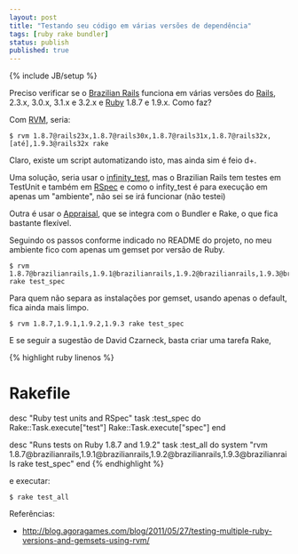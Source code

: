 ```yaml
---
layout: post
title: "Testando seu código em várias versões de dependência"
tags: [ruby rake bundler]
status: publish
published: true
---
```

{% include JB/setup %}

Preciso verificar se o [Brazilian Rails](https://github.com/tapajos/brazilian-rails/) funciona em várias versões do [Rails](https://github.com/rails/rails/), 2.3.x, 3.0.x, 3.1.x e 3.2.x e [Ruby](http://ruby-lang.org/) 1.8.7 e 1.9.x. Como faz?

Com [RVM](https://rvm.io/), seria:

    $ rvm 1.8.7@rails23x,1.8.7@rails30x,1.8.7@rails31x,1.8.7@rails32x,[até],1.9.3@rails32x rake

Claro, existe um script automatizando isto, mas ainda sim é feio d+.

Uma solução, seria usar o [infinity\_test](https://github.com/tomas-stefano/infinity_test), mas o Brazilian Rails tem testes em TestUnit e também em [RSpec](http://github.com/rspec/rspec) e como o infity\_test é para execução em apenas um "ambiente", não sei se irá funcionar (não testei)

Outra é usar o [Appraisal](https://github.com/thoughtbot/appraisal), que se integra com o Bundler e Rake, o que fica bastante flexível.

Seguindo os passos conforme indicado no README do projeto, no meu ambiente fico com apenas um gemset por versão de Ruby.

    $ rvm 1.8.7@brazilianrails,1.9.1@brazilianrails,1.9.2@brazilianrails,1.9.3@brazilianrails rake test_spec

Para quem não separa as instalações por gemset, usando apenas o default, fica ainda mais limpo.

    $ rvm 1.8.7,1.9.1,1.9.2,1.9.3 rake test_spec

E se seguir a sugestão de David Czarneck, basta criar uma tarefa Rake,

{% highlight ruby linenos %}
# Rakefile
desc "Ruby test units and RSpec"
task :test_spec do
  Rake::Task.execute["test"]
  Rake::Task.execute["spec"]
end

desc "Runs tests on Ruby 1.8.7 and 1.9.2"
task :test_all do
  system "rvm 1.8.7@brazilianrails,1.9.1@brazilianrails,1.9.2@brazilianrails,1.9.3@brazilianrails rake test_spec"
end
{% endhighlight %}

e executar:

    $ rake test_all

Referências:

* <http://blog.agoragames.com/blog/2011/05/27/testing-multiple-ruby-versions-and-gemsets-using-rvm/>